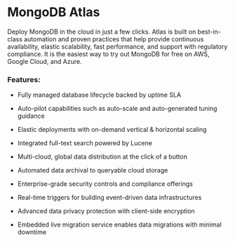 # MongoDB Atlas

Deploy MongoDB in the cloud in just a few clicks. Atlas is built on best-in-class automation and proven practices that help provide continuous availability, elastic scalability, fast performance, and support with regulatory compliance. It is the easiest way to try out MongoDB for free on AWS, Google Cloud, and Azure.

### Features:

- Fully managed database lifecycle backed by uptime SLA

- Auto-pilot capabilities such as auto-scale and auto-generated tuning guidance

- Elastic deployments with on-demand vertical & horizontal scaling

- Integrated full-text search powered by Lucene

- Multi-cloud, global data distribution at the click of a button

- Automated data archival to queryable cloud storage

- Enterprise-grade security controls and compliance offerings

- Real-time triggers for building event-driven data infrastructures

- Advanced data privacy protection with client-side encryption

- Embedded live migration service enables data migrations with minimal downtime

